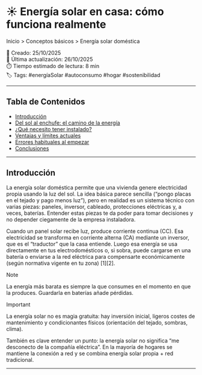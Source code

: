 
# ☀️ Energía solar en casa: cómo funciona realmente

Inicio > Conceptos básicos > Energía solar doméstica

📅 Creado: 25/10/2025  
🔄 Última actualización: 26/10/2025  
⏱️ Tiempo estimado de lectura: 8 min  
🏷️ Tags: #energíaSolar #autoconsumo #hogar #sostenibilidad

---

## Tabla de Contenidos
- [Introducción](#introducción)
- [Del sol al enchufe: el camino de la energía](#del-sol-al-enchufe-el-camino-de-la-energía)
- [¿Qué necesito tener instalado?](#qué-necesito-tener-instalado)
- [Ventajas y límites actuales](#ventajas-y-límites-actuales)
- [Errores habituales al empezar](#errores-habituales-al-empezar)
- [Conclusiones](#conclusiones)

---

## Introducción
La energía solar doméstica permite que una vivienda genere electricidad propia usando la luz del sol. La idea básica parece sencilla (“pongo placas en el tejado y pago menos luz”), pero en realidad es un sistema técnico con varias piezas: paneles, inversor, cableado, protecciones eléctricas y, a veces, baterías. Entender estas piezas te da poder para tomar decisiones y no depender ciegamente de la empresa instaladora.

Cuando un panel solar recibe luz, produce corriente continua (CC). Esa electricidad se transforma en corriente alterna (CA) mediante un inversor, que es el “traductor” que la casa entiende. Luego esa energía se usa directamente en tus electrodomésticos o, si sobra, puede cargarse en una batería o enviarse a la red eléctrica para compensarte económicamente (según normativa vigente en tu zona) [1][2].

> [!NOTE]
> La energía más barata es siempre la que consumes en el momento en que la produces. Guardarla en baterías añade pérdidas.

> [!IMPORTANT]
> La energía solar no es magia gratuita: hay inversión inicial, ligeros costes de mantenimiento y condicionantes físicos (orientación del tejado, sombras, clima).

También es clave entender un punto: la energía solar no significa “me desconecto de la compañía eléctrica”. En la mayoría de hogares se mantiene la conexión a red y se combina energía solar propia + red tradicional.

---

